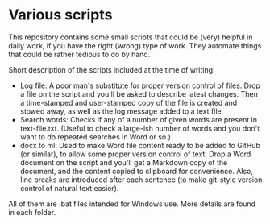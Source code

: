 # Various scripts

This repository contains some small scripts that could be (very) helpful in daily work, if you have the right (wrong) type of work. They automate things that could be rather tedious to do by hand.

Short description of the scripts included at the time of writing:

* Log file: A poor man's substitute for proper version control of files. Drop a file on the script and you'll be asked to describe latest changes. Then a time-stamped and user-stamped copy of the file is created and stowed away, as well as the log message added to a text file.
* Search words: Checks if any of a number of given words are present in text-file.txt. (Useful to check a large-ish number of words and you don't want to do repeated searches in Word or so.)
* docx to ml: Used to make Word file content ready to be added to GitHub (or similar), to allow some proper version control of text. Drop a Word document on the script and you'll get a Markdown copy of the document, and the content copied to clipboard for convenience. Also, line breaks are introduced after each sentence (to make git-style version control of natural text easier).

All of them are .bat files intended for Windows use. More details are found in each folder.
